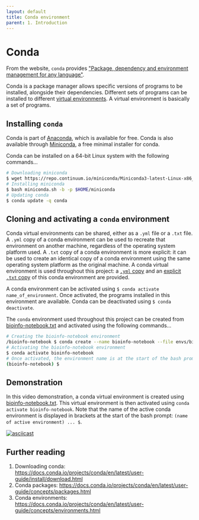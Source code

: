 ```yaml
---
layout: default
title: Conda environment
parent: 1. Introduction
---
```


# Conda

From the website, `conda` provides ["Package, dependency and environment management for any language"](https://docs.conda.io/en/latest/).

Conda is a package manager allows specific versions of programs to be installed, alongside their dependencies.
Different sets of programs can be installed to different [virtual environments](https://www.anaconda.com/moving-conda-environments/).
A virtual environment is basically a set of programs.

## Installing `conda`

Conda is part of [Anaconda](https://www.anaconda.com/distribution/), which is available for free.
Conda is also available through [Miniconda](https://docs.conda.io/en/latest/miniconda.html), a free minimal installer for conda.

Conda can be installed on a 64-bit Linux system with the following commands...

```bash
# Downloading miniconda
$ wget https://repo.continuum.io/miniconda/Miniconda3-latest-Linux-x86_64.sh -O miniconda.sh
# Installing miniconda
$ bash miniconda.sh -b -p $HOME/miniconda
# Updating conda
$ conda update -q conda
```

## Cloning and activating a `conda` environment

Conda virtual environments can be shared, either as a `.yml` file or a `.txt` file.
A `.yml` copy of a conda environment can be used to recreate that environment on another machine, regardless of the operating system platform used.
A `.txt` copy of a conda environment is more explicit: it can be used to create an identical copy of a conda environment using the same operating system platform as the original machine.
A conda virtual environment is used throughout this project: a [`.yml` copy](../envs/bioinfo-notebook.yml) and an [explicit `.txt` copy](../envs/bioinfo-notebook.txt) of this conda environment are provided.

A conda environment can be activated using `$ conda activate name_of_environment`.
Once activated, the programs installed in this environment are available.
Conda can be deactivated using `$ conda deactivate`.

The `conda` environment used throughout this project can be created from [bioinfo-notebook.txt](../envs/bioinfo-notebook.txt) and activated using the following commands...

```bash
# Creating the bioinfo-notebook environment
/bioinfo-notebook $ conda create --name bioinfo-notebook --file envs/bioinfo-notebook.txt
# Activating the bioinfo-notebook environment
$ conda activate bioinfo-notebook
# Once activated, the environment name is at the start of the bash prompt
(bioinfo-notebook) $
```

## Demonstration

In this video demonstration, a conda virtual environment is created using [bioinfo-notebook.txt](../envs/bioinfo-notebook.txt).
This virtual environment is then activated using `conda activate bioinfo-notebook`.
Note that the name of the active conda environment is displayed in brackets at the start of the bash prompt: `(name of active environment) ... $`.

[![asciicast](https://asciinema.org/a/305992.svg)](https://asciinema.org/a/305992?autoplay=1)

## Further reading
1. Downloading conda: <https://docs.conda.io/projects/conda/en/latest/user-guide/install/download.html>
2. Conda packages: <https://docs.conda.io/projects/conda/en/latest/user-guide/concepts/packages.html>
3. Conda environments: <https://docs.conda.io/projects/conda/en/latest/user-guide/concepts/environments.html>